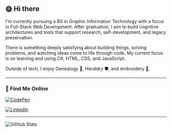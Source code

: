 ## 🌞 Hi there 

I'm currently pursuing a BS in Graphic Information Technology with a focus in Full-Stack Web Development. After graduation, I aim to build cognitive architectures and tools that support research, self-development, and legacy preservation. 

There is something deeply satisfying about building things, solving problems, and watching ideas come to life through code. My current focus is on learning and using C#, HTML, CSS, and JavaScript. 

Outside of tech, I enjoy Genealogy 🧬, Heraldry 🛡️, and embroidery 🧵.

---

### 🔗 Find Me Online

[![CodePen](https://img.shields.io/badge/CodePen-000000?style=for-the-badge&logo=codepen&logoColor=white)](https://codepen.io/Mariah-Conner)

[![LinkedIn](https://img.shields.io/badge/LinkedIn-0A66C2?style=for-the-badge&logo=linkedin&logoColor=white)](https://www.linkedin.com/in/mariah-conner-707948358)

---

![GitHub Stats](https://github-readme-stats.vercel.app/api?username=RiahConner&include_all_commits=true&count_private=true&show_icons=true&line_height=20&title_color=B84925&icon_color=E97424&text_color=F2F2F2&bg_color=0,111111,333333 "My GitHub Stats")
